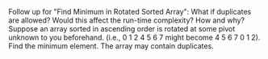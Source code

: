 Follow up for "Find Minimum in Rotated Sorted Array":
What if duplicates are allowed?
Would this affect the run-time complexity? How and why?
Suppose an array sorted in ascending order is rotated at some pivot unknown to you beforehand.
(i.e., 0 1 2 4 5 6 7 might become 4 5 6 7 0 1 2).
Find the minimum element.
The array may contain duplicates.